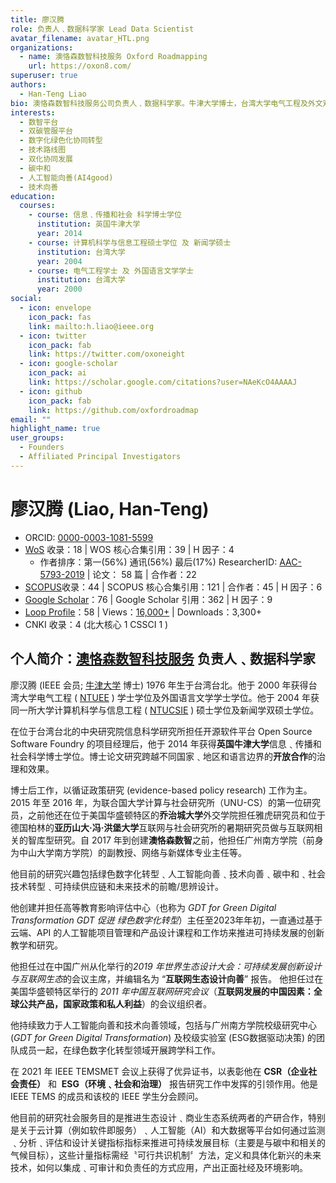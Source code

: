 ```yaml
---
title: 廖汉腾
role: 负责人﹑数据科学家 Lead Data Scientist
avatar_filename: avatar_HTL.png
organizations:
  - name: 澳恪森数智科技服务 Oxford Roadmapping
    url: https://oxon8.com/
superuser: true
authors:
  - Han-Teng Liao
bio: 澳恪森数智科技服务公司负责人﹑数据科学家。牛津大学博士，台湾大学电气工程及外文双学士﹑计算机科学与信息工程及新闻双硕士。曾任开源软件平台项目经理，博士后先后于美国乔治城大学﹑德国亚历山大·冯·洪堡大学﹑联合国大学﹑等智库，迸行循证网络数据科学(Network and Data Science)互联网政策(Internet Development Policy)研究。自 2017 年到 2023 年初创建澳恪森数智之前，他先后担任广州南方学院（前身为中山大学南方学院）的副教授、网络与新媒体专业主任、系副主任等职位，培育出5位能协同贯穿互联网产品经理的数据科学+设计思维+系统思维的人才培养方案及课程，并在民办二本院校三年内取得包括如省级一流课程、国家级学科竞赛一等奖零突破成果。除了有3位指导学生提前毕业，1位取得顶尖EIT欧洲创新与技术研究院硕士生(在读)学习成果之外，在课余更指导学生及同僚发表英文论文写作工作坊近百次并建立已近百篇论文发表的学习旅程及教案。在高校产学研用科研创新领域，完成《2019年世界生态设计大会：互联网生态设计向善》报告﹑成功建设校级研究中心及校级实验室ESG数据驱动决策等成果。研发兴趣包括 数字化绿色化双化转型﹑碳中和数智平台﹑及人工智能科技向善。创建澳恪森目的是推进生态设计﹑商业生态系统两者的产学合作，集成﹑可审计和负责任的数据驱动决策产出正面社经及环境影响。
interests:
  - 数智平台
  - 双碳管服平台
  - 数字化绿色化协同转型
  - 技术路线图
  - 双化协同发展
  - 碳中和
  - 人工智能向善(AI4good)
  - 技术向善
education:
  courses:
    - course: 信息﹑传播和社会 科学博士学位
      institution: 英国牛津大学
      year: 2014
    - course: 计算机科学与信息工程硕士学位 及 新闻学硕士
      institution: 台湾大学
      year: 2004
    - course: 电气工程学士 及 外国语言文学学士
      institution: 台湾大学
      year: 2000
social:
  - icon: envelope
    icon_pack: fas
    link: mailto:h.liao@ieee.org
  - icon: twitter
    icon_pack: fab
    link: https://twitter.com/oxoneight
  - icon: google-scholar
    icon_pack: ai
    link: https://scholar.google.com/citations?user=NAeKcO4AAAAJ
  - icon: github
    icon_pack: fab
    link: https://github.com/oxfordroadmap
email: ""
highlight_name: true
user_groups:
  - Founders
  - Affiliated Principal Investigators
---
```


# 廖汉腾 (Liao, Han-Teng)

- ORCID: [0000-0003-1081-5599](https://orcid.org/0000-0003-1081-5599)
- [WoS](https://www.webofscience.com/wos/author/rid/AAC-5793-2019) 收录：18 | WOS 核心合集引用：39 | H 因子：4
  - 作者排序：第一(56%) 通讯(56%) 最后(17%) ResearcherID: [AAC-5793-2019](https://www.webofscience.com/wos/author/rid/AAC-5793-2019) | 论文： 58 篇 | 合作者：22
- [SCOPUS](https://www.scopus.com/authid/detail.uri?authorId=57193528319)收录：44 | SCOPUS 核心合集引用：121 | 合作者：45 | H 因子：6
- [Google Scholar](https://scholar.google.com/citations?user=NAeKcO4AAAAJ)：76 | Google Scholar 引用：362 | H 因子：9
- [Loop Profile](https://loop.frontiersin.org/people/1440943/overview)：58 | Views：[16,000+](https://loop.frontiersin.org/people/1440943/impact) | Downloads：3,300+
- CNKI 收录：4 (北大核心 1 CSSCI 1 )

## 个人简介：[澳恪森数智科技服务](https://oxon8.com/) 负责人﹑数据科学家

廖汉腾 (IEEE 会员; [牛津大学](https://www.qschina.cn/universities/university-oxford) 博士) 1976 年生于台湾台北。他于 2000 年获得台湾大学电气工程 ( [NTUEE](https://web.ee.ntu.edu.tw/eng/about1.php) ) 学士学位及外国语言文学学士学位。他于 2004 年获同一所大学计算机科学与信息工程 ( [NTUCSIE](https://www.csie.ntu.edu.tw/) ) 硕士学位及新闻学双硕士学位。

在位于台湾台北的中央研究院信息科学研究所担任开源软件平台 Open Source Software Foundry 的项目经理后，他于 2014 年获得**英国牛津大学**信息﹑传播和社会科学博士学位。博士论文研究跨越不同国家﹑地区和语言边界的**开放合作**的治理和效果。

博士后工作，以循证政策研究 (evidence-based policy research) 工作为主。2015 年至 2016 年，为联合国大学计算与社会研究所（UNU-CS）的第一位研究员，之前他还在位于美国华盛顿特区的**乔治城大学**外交学院担任雅虎研究员和位于德国柏林的**亚历山大·冯·洪堡大学**互联网与社会研究所的暑期研究员做与互联网相关的智库型研究。自 2017 年到创建**澳恪森数智**之前，他担任广州南方学院（前身为中山大学南方学院）的副教授、网络与新媒体专业主任等。

他目前的研究兴趣包括绿色数字化转型﹑人工智能向善﹑技术向善﹑碳中和﹑社会技术转型﹑可持续供应链和未来技术的前瞻/思辨设计。

他创建并担任高等教育影响评估中心（也称为 *GDT for Green Digital Transformation* *GDT 促迸 绿色数字化转型*）主任至2023年年初，一直通过基于云端、API 的人工智能项目管理和产品设计课程和工作坊来推进可持续发展的创新教学和研究。

他担任过在中国广州从化举行的*2019 年世界生态设计大会：可持续发展创新设计与互联网生态*的会议主席，并编辑名为 “**互联网生态设计向善**” 报告。 他担任过在美国华盛顿特区举行的 *2011 年中国互联网研究会议*（**互联网发展的中国因素：全球公共产品，国家政策和私人利益**）的会议组织者。

他持续致力于人工智能向善和技术向善领域，包括与广州南方学院校级研究中心 (*GDT for Green Digital Transformation*) 及校级实验室 (ESG数据驱动决策) 的团队成员一起，在绿色数字化转型领域开展跨学科工作。

在 2021 年 IEEE TEMSMET 会议上获得了优异证书，以表彰他在 **CSR（企业社会责任）** 和  **ESG（环境﹑社会和治理）** 报告研究工作中发挥的引领作用。他是 IEEE TEMS 的成员和该校的 IEEE 学生分会顾问。

他目前的研究社会服务目的是推进生态设计﹑商业生态系统两者的产研合作，特别是关于云计算（例如软件即服务）﹑人工智能（AI）和大数据等平台如何通过监测﹑分析﹑评估和设计关键指标指标来推进可持续发展目标（主要是与碳中和相关的气候目标），这些计量指标需经〝可行共识机制〞方法，定义和具体化新兴的未来技术，如何以集成﹑可审计和负责任的方式应用，产出正面社经及环境影响。

<!--
## 科研与技术
-->
